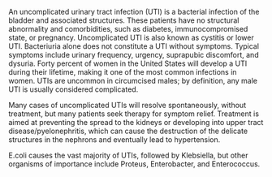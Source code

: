 An uncomplicated urinary tract infection (UTI) is a bacterial infection of the bladder and associated structures. These patients have no structural abnormality and comorbidities, such as diabetes, immunocompromised state, or pregnancy. Uncomplicated UTI is also known as cystitis or lower UTI. Bacteriuria alone does not constitute a UTI without symptoms. Typical symptoms include urinary frequency, urgency, suprapubic discomfort, and dysuria. Forty percent of women in the United States will develop a UTI during their lifetime, making it one of the most common infections in women. UTIs are uncommon in circumcised males; by definition, any male UTI is usually considered complicated.

Many cases of uncomplicated UTIs will resolve spontaneously, without treatment, but many patients seek therapy for symptom relief. Treatment is aimed at preventing the spread to the kidneys or developing into upper tract disease/pyelonephritis, which can cause the destruction of the delicate structures in the nephrons and eventually lead to hypertension.

E.coli causes the vast majority of UTIs, followed by Klebsiella, but other organisms of importance include Proteus, Enterobacter, and Enterococcus.